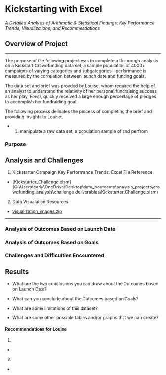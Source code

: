 # **Kickstarting with Excel**
*A Detailed Analysis of Arithmatic & Statistical Findings: Key Performance Trends, Visualizations, and Recommendations*

## Overview of Project
---
The purpose of the following project was to complete a thourough analysis on a Kickstart Crowdfunding data set, a sample population of 4000+ campaigns of varying categories and subgategories--performance is measured by the correlation between launch date and funding goals. 

The data set and brief was provded by Louise, whom required the help of an analyst to understand the relativity of her personal fundraising success as her play, _Fever_, quickly received a large enough percentage of pledges to accomplish her fundraiding goal. 

The following process delinates the process of completing the brief and providing insights to Louise:

  - 1) manipulate a raw data set, a population sample of and perfrom 

### Purpose

## Analysis and Challenges


1. Kickstarter Campaign Key Performance Trends: Excel File Reference
  - [Kickstarter_Challenge.xlsm](C:\Users\carly\OneDrive\Desktop\data_bootcamp\analysis_projects\crowdfunding_analysis\challenge deliverables\Kickstarter_Challenge.xlsm)
2. Data Visualation Resources
  - [visualization_images.zip](C:\Users\carly\OneDrive\Desktop\data_bootcamp\analysis_projects\crowdfunding_analysis\visualization_data\visualization_images.zip)
 ---
### Analysis of Outcomes Based on Launch Date

### Analysis of Outcomes Based on Goals

### Challenges and Difficulties Encountered

## Results

- What are the two conclusions you can draw about the Outcomes based on Launch Date?

- What can you conclude about the Outcomes based on Goals?

- What are some limitations of this dataset?

- What are some other possible tables and/or graphs that we can create?



#### Recommendations for Louise
1.
 -
2. 
 -
